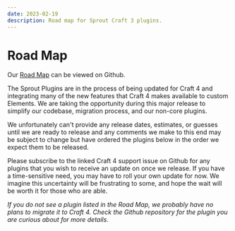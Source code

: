 ```yaml
---
date: 2023-02-19
description: Road map for Sprout Craft 3 plugins.
---
```


# Road Map

Our [Road Map](https://github.com/orgs/barrelstrength/projects/3) can be viewed on Github.

The Sprout Plugins are in the process of being updated for Craft 4 and integrating many of the new features that Craft 4 makes available to custom Elements. We are taking the opportunity during this major release to simplify our codebase, migration process, and our non-core plugins.

We unfortunately can't provide any release dates, estimates, or guesses until we are ready to release and any comments we make to this end may be subject to change but have ordered the plugins below in the order we expect them to be released.

Please subscribe to the linked Craft 4 support issue on Github for any plugins that you wish to receive an update on once we release. If you have a time-sensitive need, you may have to roll your own update for now. We imagine this uncertainty will be frustrating to some, and hope the wait will be worth it for those who are able.

_If you do not see a plugin listed in the Road Map, we probably have no plans to migrate it to Craft 4. Check the Github repository for the plugin you are curious about for more details._
